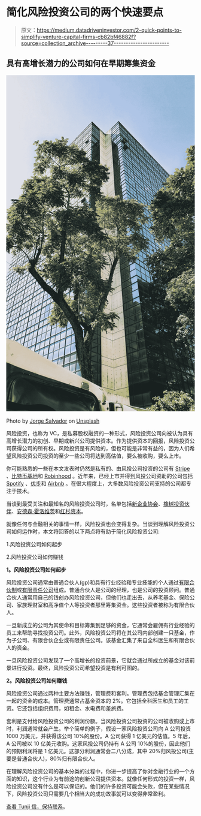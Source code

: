 # 简化风险投资公司的两个快速要点

> 原文：<https://medium.datadriveninvestor.com/2-quick-points-to-simplify-venture-capital-firms-cb82bf46882f?source=collection_archive---------37----------------------->

## 具有高增长潜力的公司如何在早期筹集资金

![](img/7ba49f03a95519245be4ccf0ddb82846.png)

Photo by [Jorge Salvador](https://unsplash.com/@jsshotz?utm_source=medium&utm_medium=referral) on [Unsplash](https://unsplash.com?utm_source=medium&utm_medium=referral)

风险投资，也称为 VC，是私募股权融资的一种形式，风险投资公司向被认为具有高增长潜力的初创、早期或新兴公司提供资本。作为提供资本的回报，风险投资公司获得公司的所有权。风险投资是有风险的，但也可能是非常有益的，因为人们希望风险投资公司投资的至少一些公司将达到高估值，要么被收购，要么上市。

你可能熟悉的一些在本文发表时仍然是私有的、由风投公司投资的公司有 [Stripe](https://en.wikipedia.org/wiki/Stripe_(company)) 、[比特币基地](https://en.wikipedia.org/wiki/Coinbase)和 [Robinhood](https://en.wikipedia.org/wiki/Robinhood_(company)) 。近年来，已经上市并得到风投公司资助的公司包括 [Spotify](https://finance.yahoo.com/quote/SPOT?p=SPOT&.tsrc=fin-srch) 、[优步](https://finance.yahoo.com/quote/UBER?p=UBER&.tsrc=fin-srch)和 [Airbnb](https://finance.yahoo.com/quote/ABNB?p=ABNB&.tsrc=fin-srch) 。在很大程度上，大多数风险投资公司支持的公司都专注于技术。

当谈到最受关注和最知名的风险投资公司时，名单包括[新企业协会](https://en.wikipedia.org/wiki/New_Enterprise_Associates)、[橡树投资伙伴](https://en.wikipedia.org/wiki/Oak_Investment_Partners)、[安德森·霍洛维茨](https://en.wikipedia.org/wiki/Andreessen_Horowitz)和[红杉资本](https://en.wikipedia.org/wiki/Sequoia_Capital)。

就像任何与金融相关的事情一样，风险投资也会变得复杂。当谈到理解风险投资公司如何运作时，本文将回答的以下两点将有助于简化风险投资公司:

1.风险投资公司如何起步

2.风险投资公司如何赚钱

**1。风险投资公司如何起步**

风险投资公司通常由普通合伙人(gp)和具有行业经验和专业技能的个人通过[有限合伙制](https://en.wikipedia.org/wiki/Limited_partnership)或[有限责任公司](https://en.wikipedia.org/wiki/Venture_capital#Firms_and_funds)组成。普通合伙人是公司的经理，也是公司的投资顾问。普通合伙人通常用自己的钱创办风险投资公司，但他们也走出去，从养老基金、保险公司、家族理财室和高净值个人等投资者那里筹集资金。这些投资者被称为有限合伙人。

一旦新成立的公司为其使命和目标筹集到足够的资金，它通常会雇佣有行业经验的员工来帮助寻找投资公司。此外，风险投资公司将在其公司内部创建一只基金，作为子公司、有限合伙企业或有限责任公司。该基金汇集了来自全科医生和有限合伙人的资金。

一旦风险投资公司发现了一个高增长的投资前景，它就会通过所成立的基金对该前景进行投资。最终，风险投资公司希望投资是有利可图的。

**2。风险投资公司如何赚钱**

风险投资公司通过两种主要方法赚钱，管理费和套利。管理费包括基金管理汇集在一起的资金的成本。管理费通常占基金资本的 2%。它包括全科医生和员工的工资。它还包括组织费用，如租金、水电费和差旅费。

套利是支付给风险投资公司的利润份额。当风险投资公司投资的公司被收购或上市时，利润通常就会产生。举个简单的例子，假设一家风险投资公司向 A 公司投资 1000 万美元，并获得该公司 10%的股份。A 公司获得 1 亿美元的估值。5 年后，A 公司被以 10 亿美元收购。这家风投公司仍持有 A 公司 10%的股份，因此他们的预期利润将是 1 亿美元。这部分利润通常会二八分成，其中 20%归风投公司(主要是普通合伙人)，80%归有限合伙人。

在理解风险投资公司的基本分类的过程中，你进一步提高了你对金融行业的一个方面的知识，这个行业为有前途的创新公司提供资本。就像任何形式的投资一样，风险投资公司没有什么是可以保证的。他们的许多投资可能会失败，但在某些情况下，风险投资公司只需要几个相当大的成功故事就可以变得非常盈利。

[查看 Tunji 信，保持联系](https://tunji.substack.com/)。